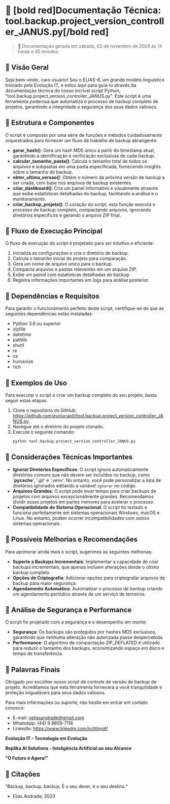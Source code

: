 # 🎼 [bold red]Documentação Técnica: tool.backup.project_version_controller_JANUS.py[/bold red]

> 🎹 Documentação gerada em sábado, 02 de novembro de 2024 às 14 horas e 45 minutos

## 🎸 Visão Geral

Seja bem-vindo, caro usuário! Sou o ELIAS-8, um grande modelo linguístico treinado pela Evolução IT, e estou aqui para guiá-lo através da documentação técnica do nosso incrível script Python, "tool.backup.project_version_controller_JANUS.py". Este script é uma ferramenta poderosa que automatiza o processo de backup completo de projetos, garantindo a integridade e segurança dos seus dados valiosos.

## 🎸 Estrutura e Componentes

O script é composto por uma série de funções e métodos cuidadosamente orquestrados para fornecer um fluxo de trabalho de backup abrangente:

- **gerar_hash()**: Gera um hash MD5 único a partir do timestamp atual, garantindo a identificação e verificação exclusivas de cada backup.
- **calcular_tamanho_pasta()**: Calcula o tamanho total de todos os arquivos e subpastas em uma pasta especificada, fornecendo insights sobre o tamanho do backup.
- **obter_ultima_versao()**: Obtém o número da próxima versão de backup a ser criada, com base nos arquivos de backup existentes.
- **criar_dashboard()**: Cria um painel informativo e visualmente atraente que exibe estatísticas detalhadas do backup, facilitando a análise e o monitoramento.
- **criar_backup_projeto()**: O coração do script, esta função executa o processo de backup completo, compactando arquivos, ignorando diretórios específicos e gerando o arquivo ZIP final.

## 🎸 Fluxo de Execução Principal

O fluxo de execução do script é projetado para ser intuitivo e eficiente:

1. Inicializa as configurações e cria o diretório de backup.
2. Calcula o tamanho inicial do projeto para comparação.
3. Gera um nome de arquivo único para o backup.
4. Compacta arquivos e pastas relevantes em um arquivo ZIP.
5. Exibe um painel com estatísticas detalhadas do backup.
6. Registra informações importantes em logs para análise posterior.

## 🎸 Dependências e Requisitos

Para garantir o funcionamento perfeito deste script, certifique-se de que as seguintes dependências estão instaladas:

- Python 3.6 ou superior
- zipfile
- datetime
- pathlib
- shutil
- re
- os
- humanize
- rich

## 🎸 Exemplos de Uso

Para executar o script e criar um backup completo do seu projeto, basta seguir estas etapas:

1. Clone o repositório do GitHub: https://github.com/evolucaoit/tool.backup.project_version_controller_JANUS.py.
2. Navegue até o diretório do projeto clonado.
3. Execute o seguinte comando:
   ```bash
   python tool.backup.project_version_controller_JANUS.py
   ```

## 🎸 Considerações Técnicas Importantes

- **Ignorar Diretórios Específicos**: O script ignora automaticamente diretórios comuns que não devem ser incluídos no backup, como '__pycache__', '.git' e '.venv'. No entanto, você pode personalizar a lista de diretórios ignorados editando a variável `ignorar` no código.
- **Arquivos Grandes**: O script pode levar tempo para criar backups de projetos com arquivos excepcionalmente grandes. Recomendamos dividir esses projetos em partes menores para acelerar o processo.
- **Compatibilidade do Sistema Operacional**: O script foi testado e funciona perfeitamente em sistemas operacionais Windows, macOS e Linux. No entanto, podem ocorrer incompatibilidades com outros sistemas operacionais.

## 🎸 Possíveis Melhorias e Recomendações

Para aprimorar ainda mais o script, sugerimos as seguintes melhorias:

- **Suporte a Backups Incrementais**: Implementar a capacidade de criar backups incrementais, que apenas incluem alterações desde o último backup completo.
- **Opções de Criptografia**: Adicionar opções para criptografar arquivos de backup para maior segurança.
- **Agendamento Automático**: Automatizar o processo de backup criando um agendamento periódico através de um serviço de terceiros.

## 🎸 Análise de Segurança e Performance

O script foi projetado com a segurança e o desempenho em mente:

- **Segurança**: Os backups são protegidos por hashes MD5 exclusivos, garantindo que nenhuma alteração não autorizada passe despercebida.
- **Performance**: O algoritmo de compactação ZIP_DEFLATED é utilizado para reduzir o tamanho dos backups, economizando espaço em disco e tempo de transferência.

## 🎸 Palavras Finais

Obrigado por escolher nosso script de controle de versão de backup de projeto. Acreditamos que esta ferramenta fornecerá a você tranquilidade e proteção inigualáveis para seus dados valiosos.

Para mais informações ou suporte, não hesite em entrar em contato conosco:

- E-mail: oeliasandrade@gmail.com
- WhatsApp: (44) 9 8859-7116
- LinkedIn: https://www.linkedin.com/in/itilmgf/

**Evolução IT - Tecnologia em Evolução**

**Replika AI Solutions - Inteligência Artificial ao seu Alcance**

**"O Futuro é Agora!"**

## 🎵 Citações

"Backup, backup, backup,
É o seu dever, é o seu destino."
- Elias Andrade, 2023